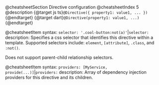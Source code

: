 @cheatsheetSection
Directive configuration
@cheatsheetIndex 5
@description
{@target js ts}`@Directive({ property1: value1, ... })`{@endtarget}
{@target dart}`@Directive(property1: value1, ...)`{@endtarget}

@cheatsheetItem
syntax:
`selector: '.cool-button:not(a)'`|`selector:`
description:
Specifies a css selector that identifies this directive within a template. Supported selectors include: `element`,
`[attribute]`, `.class`, and `:not()`.

Does not support parent-child relationship selectors.

@cheatsheetItem
syntax:
`providers: [MyService, provide(...)]`|`providers:`
description:
Array of dependency injection providers for this directive and its children.
